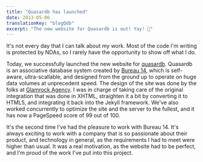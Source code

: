 ```yaml
---
title: "Quasardb has launched"
date: 2013-05-06
translationKey: "blogQdb"
excerpt: "The new website for Quasardb is out! Yay! 🎉"
---
```

It's not every day that I can talk about my work. Most of the code I'm writing is protected by NDAs, so I rarely have the opportunity to show off what I do.

Today, we successfully launched the new website for [quasardb](http://www.quasardb.net/). Quasardb is an associative database system created by [Bureau 14](http://www.bureau14.fr), which is self-aware, ultra-scallable, and designed from the ground up to operate on huge data volumes at unprecedent speed. The design of the site was done by the folks at [Glamrock Agency](http://www.glamrock-agency.com). I was in charge of taking care of the original integration that was done in XHTML, straighten it a bit by converting it to HTML5, and integrating it back into the Jekyll framework. We've also worked concurrently to optimize the site and the server to the fullest, and it has now a PageSpeed score of 99 out of 100.

It's the second time I've had the pleasure to work with Bureau 14. It's always exciting to work with a company that is so passionate about their product, and technology in general, as the requirements I had to meet were higher than usual. It was a real motivation, as the website had to be perfect, and I'm proud of the work I've put into this project.
